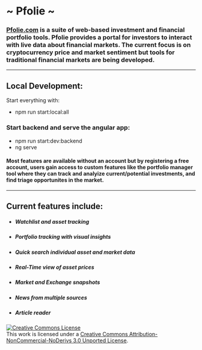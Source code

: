 
# ~ Pfolie ~
### [Pfolie.com](https://www.pfolie.com) is a suite of web-based investment and financial portfolio tools. Pfolie provides a portal for investors to interact with live data about financial markets. The current focus is on cryptocurrency price and market sentiment but tools for traditional financial markets are being developed.
----
## Local Development:
 Start everything with:
 - npm run start:local:all

### Start backend and serve the angular app:
 - npm run start:dev:backend 
 - ng serve 


#### Most features are available without an account but by registering a free account, users gain access to custom features like the portfolio manager tool where they can track and analyize current/potential investments, and find triage opportunites in the market.
____
## Current features include:
 - ##### Watchlist and asset tracking
 - ##### Portfolio tracking with visual insights 
 - ##### Quick search individual asset and market data
 - ##### Real-Time view of asset prices
 - ##### Market and Exchange snapshots
 - ##### News from multiple sources
 - ##### Article reader

<a rel="license" href="http://creativecommons.org/licenses/by-nc-nd/3.0/"><img alt="Creative Commons License" style="border-width:0" src="https://i.creativecommons.org/l/by-nc-nd/3.0/88x31.png" /></a><br />This work is licensed under a <a rel="license" href="http://creativecommons.org/licenses/by-nc-nd/3.0/">Creative Commons Attribution-NonCommercial-NoDerivs 3.0 Unported License</a>.






